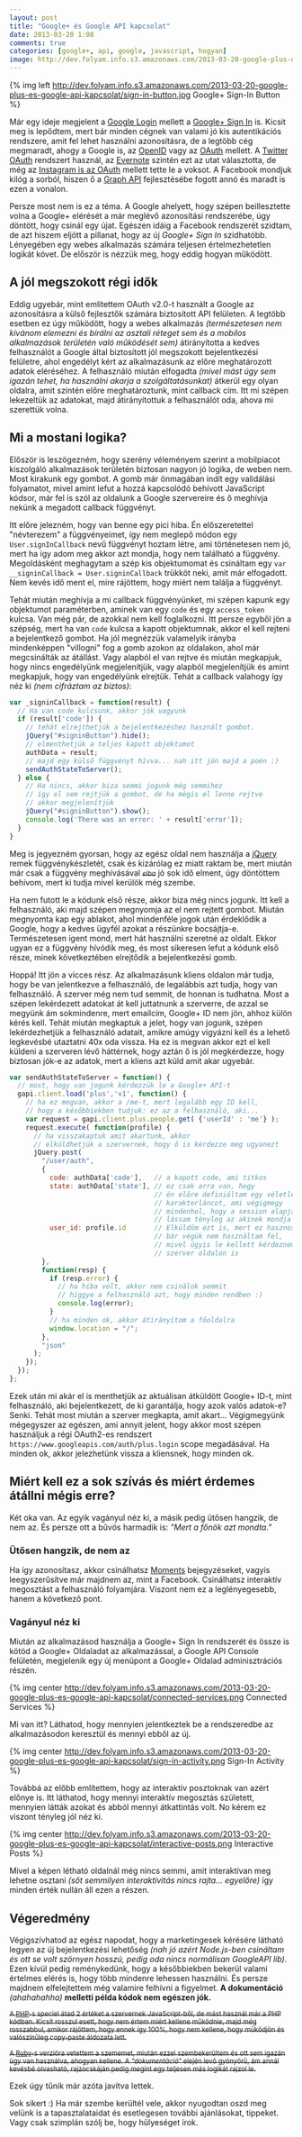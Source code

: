```yaml
---
layout: post
title: "Google+ és Google API kapcsolat"
date: 2013-03-20 1:08
comments: true
categories: [google+, api, google, javascript, hogyan]
image: http://dev.folyam.info.s3.amazonaws.com/2013-03-20-google-plus-es-google-api-kapcsolat/sign-in-button.jpg
---
```


{% img left http://dev.folyam.info.s3.amazonaws.com/2013-03-20-google-plus-es-google-api-kapcsolat/sign-in-button.jpg Google+ Sign-In Button %}

Már egy ideje megjelent a [Google Login](https://developers.google.com/accounts/docs/GettingStarted)
mellett a [Google+ Sign In](https://developers.google.com/+/features/sign-in) is. Kicsit
meg is lepődtem, mert bár minden cégnek van valami jó kis autentikációs rendszere, amit
fel lehet használni azonosításra, de a legtöbb cég megmaradt, ahogy a Google is,
az [OpenID](https://developers.google.com/accounts/docs/OpenID)
vagy az [OAuth](https://developers.google.com/accounts/docs/OAuth2Login) mellett. A
[Twitter OAuth](https://dev.twitter.com/docs/auth/oauth/faq) rendszert használ, az
[Evernote](http://dev.evernote.com/start/core/authentication.php) szintén ezt az utat
választotta, de még az [Instagram is az OAuth](http://instagram.com/developer/authentication/)
mellett tette le a voksot. A Facebook mondjuk kilóg a sorból, hiszen ő a
[Graph API](https://developers.facebook.com/docs/reference/api/) fejlesztésébe fogott annó
és maradt is ezen a vonalon.

Persze most nem is ez a téma. A Google ahelyett, hogy szépen beillesztette volna a Google+
elérését a már meglévő azonosítási rendszerébe, úgy döntött, hogy csinál egy újat. Egészen
idáig a Facebook rendszerét szidtam, de azt hiszem eljött a pillanat, hogy az új
_Google+ Sign In_ szidhatóbb. Lényegében egy webes alkalmazás számára teljesen
értelmezhetetlen logikát követ. De először is nézzük meg, hogy eddig hogyan működött.

<!-- more -->

## A jól megszokott régi idők

Eddig ugyebár, mint említettem OAuth v2.0-t használt a Google az azonosításra a külső
fejlesztők számára biztosított API felületen. A legtöbb esetben ez úgy működött, hogy
a webes alkalmazás _(természetesen nem kívánom elemezni és bírálni az asztali réteget sem
és a mobilos alkalmazások területén való működését sem)_ átirányította a kedves felhasználót
a Google által biztosított jól megszokott bejelentkezési felületre, ahol engedélyt kért az
alkalmazásunk az előre meghatározott adatok eléréséhez. A felhasználó miután elfogadta
_(mivel mást úgy sem igazán tehet, ha használni akarja a szolgáltatásunkat)_ átkerül
egy olyan oldalra, amit szintén előre meghatároztunk, mint callback cím. Itt mi szépen
lekezeltük az adatokat, majd átirányítottuk a felhasználót oda, ahova mi szerettük volna.

## Mi a mostani logika?

Először is leszögezném, hogy szerény véleményem szerint a mobilpiacot kiszolgáló
alkalmazások területén biztosan nagyon jó logika, de weben nem. Most kirakunk egy gombot.
A gomb már önmagában indít egy validálási folyamatot, mivel amint lefut a hozzá kapcsolódó
behívott JavaScript kódsor, már fel is szól az oldalunk a Google szervereire és ő meghívja
nekünk a megadott callback függvényt.

Itt előre jelezném, hogy van benne egy pici hiba. Én előszeretettel "névterezem" a
függvényeimet, így nem meglepő módon egy `User.signInCallback` nevű
függvényt hoztam létre, ami történetesen nem jó, mert ha így adom meg akkor azt mondja,
hogy nem található a függvény. Megoldásként meghagytam a szép kis objektumomat és csináltam
egy `var __signinCallback = User.signinCallback` trükköt neki, amit már elfogadott. Nem
kevés idő ment el, mire rájöttem, hogy miért nem találja a függvényt.

Tehát miután meghívja a mi callback függvényünket, mi szépen kapunk egy objektumot
paraméterben, aminek van egy `code` és egy `access_token` kulcsa. Van még pár, de azokkal
nem kell foglalkozni. Itt persze egyből jön a szépség, mert ha van `code` kulcsa a
kapott objektumnak, akkor el kell rejteni a bejelentkező gombot. Ha jól megnézzük
valamelyik irányba mindenképpen "villogni" fog a gomb azokon az oldalakon, ahol már
megcsinálták az átállást. Vagy alapból el van rejtve és miután megkapjuk, hogy nincs
engedélyünk megjelenítjük, vagy alapból megjelenítjük és amint megkapjuk, hogy van
engedélyünk elrejtük. Tehát a callback valahogy így néz ki _(nem cifráztam az biztos)_:

``` javascript
var _signinCallback = function(result) {
  // Ha van code kulcsunk, akkor jók vagyunk
  if (result['code']) {
    // tehát elrejthetjük a bejelentkezéshez használt gombot.
    jQuery("#signinButton").hide();
    // elmenthetjük a teljes kapott objektumot
    authData = result;
    // majd egy külső függvényt hívva... nah itt jön majd a poén :)
    sendAuthStateToServer();
  } else {
    // Ha nincs, akkor biza semmi jogunk még semmihez
    // így el sem rejtjük a gombot, de ha mégis el lenne rejtve
    // akkor megjelenítjük
    jQuery("#signinButton").show();
    console.log('There was an error: ' + result['error']);
  }
}
```

Meg is jegyezném gyorsan, hogy az egész oldal nem használja a [jQuery](http://jquery.com/)
remek függvénykészletét, csak és kizárólag ez miatt raktam be, mert miután már csak a
függvény meghívásával _<del><small>elba</small></del>_ jó sok idő elment, úgy döntöttem
behívom, mert ki tudja mivel kerülök még szembe.

Ha nem futott le a kódunk első része, akkor biza még nincs jogunk. Itt kell a felhasználó,
aki majd szépen megnyomja az el nem rejtett gombot. Miután megnyomta kap egy ablakot,
ahol mindenféle jogok után érdeklődik a Google, hogy a kedves ügyfél azokat a részünkre
bocsájtja-e. Természetesen igent mond, mert hát használni szeretné az oldalt. Ekkor ugyan
ez a függvény hívódik meg, és most sikeresen lefut a kódunk első része, minek következtében
elrejtődik a bejelentkezési gomb.

Hoppá! Itt jön a vicces rész. Az alkalmazásunk kliens oldalon már tudja, hogy be van
jelentkezve a felhasználó, de legalábbis azt tudja, hogy van felhasználó. A szerver még
nem tud semmit, de honnan is tudhatna. Most a szépen lekérdezett adatokat át kell
juttatnunk a szerverre, de azzal se megyünk ám sokmindenre, mert emailcím, Google+ ID nem
jön, ahhoz külön kérés kell. Tehát miután megkaptuk a jelet, hogy van jogunk, szépen
lekérdezhetjük a felhasználó adatait, amikre amúgy vigyázni kell és a lehető legkevésbé
utaztatni 40x oda vissza. Ha ez is megvan akkor ezt el kell küldeni a szerveren lévő
háttérnek, hogy aztán ő is jól megkérdezze, hogy biztosan jók-e az adatok, mert a kliens
azt küld amit akar ugyebár.

``` javascript
var sendAuthStateToServer = function() {
  // most, hogy van jogunk kérdezzük le a Google+ API-t
  gapi.client.load('plus','v1', function() {
    // ha ez megvan, akkor a /me-t, mert legalább egy ID kell,
    // hogy a későbbiekben tudjuk: ez az a felhasználó, aki...
    var request = gapi.client.plus.people.get( {'userId' : 'me'} );
    request.execute( function(profile) {
      // ha visszakaptuk amit akartunk, akkor
      // elküldhetjük a szervernek, hogy ő is kérdezze meg ugyanezt
      jQuery.post(
        "/user/auth",
        {
          code: authData['code'],   // a kapott code, ami titkos
          state: authData['state'], // ez csak arra van, hogy
                                    // én előre definiáltam egy véletlenszerű
                                    // karakterláncot, ami végigmegy
                                    // mindenhol, hogy a session alapján
                                    // lássam tényleg az akinek mondja magát
          user_id: profile.id       // Elküldöm ezt is, mert ez hasznos
                                    // bár végük nem használtam fel,
                                    // mivel úgyis le kellett kérdeznem
                                    // szerver oldalon is
        },
        function(resp) {
          if (resp.error) {
            // ha hiba volt, akkor nem csinálok semmit
            // higgye a felhasználó azt, hogy minden rendben :)
            console.log(error);
          }
          // ha minden ok, akkor átirányítom a főoldalra
          window.location = "/";
        },
        "json"
      );
    });
  });
};
```

Ezek után mi akár el is menthetjük az aktuálisan átküldött Google+ ID-t, mint
felhasználó, aki bejelentkezett, de ki garantálja, hogy azok valós adatok-e? Senki. Tehát
most miután a szerver megkapta, amit akart... Végigmegyünk mégegyszer az egészen, ami
annyit jelent, hogy akkor most szépen használjuk a régi OAuth2-es rendszert
`https://www.googleapis.com/auth/plus.login` scope megadásával. Ha minden ok, akkor
jelezhetünk vissza a kliensnek, hogy minden ok.

## Miért kell ez a sok szívás és miért érdemes átállni mégis erre?

Két oka van. Az egyik vagányul néz ki, a másik pedig ütősen hangzik, de nem az. És persze
ott a bűvös harmadik is: _"Mert a főnök azt mondta."_

### Ütősen hangzik, de nem az

Ha így azonosítasz, akkor csinálhatsz
[Moments](https://developers.google.com/+/api/latest/moments) bejegyzéseket, vagyis
leegyszerűsítve már majdnem az, mint a Facebook. Csinálhatsz interaktív megosztást a
felhasználó folyamjára. Viszont nem ez a leglényegesebb, hanem a következő pont.

### Vagányul néz ki

Miután az alkalmazásod használja a Google+ Sign In rendszerét és össze is kötöd a
Google+ Oldaladat az alkalmazással, a Google API Console felületén, megjelenik egy új
menüpont a Google+ Oldalad adminisztrációs részén.

{% img center http://dev.folyam.info.s3.amazonaws.com/2013-03-20-google-plus-es-google-api-kapcsolat/connected-services.png Connected Services %}

Mi van itt? Láthatod, hogy mennyien jelentkeztek be a rendszeredbe az alkalmazásodon
keresztül és mennyi ebből az új.

{% img center http://dev.folyam.info.s3.amazonaws.com/2013-03-20-google-plus-es-google-api-kapcsolat/sign-in-activity.png Sign-In Activity %}

Továbbá az előbb említettem, hogy az interaktív posztoknak van azért előnye is. Itt láthatod,
hogy mennyi interaktív megosztás született, mennyien látták azokat és abból mennyi
átkattintás volt. No kérem ez viszont tényleg jól néz ki.

{% img center http://dev.folyam.info.s3.amazonaws.com/2013-03-20-google-plus-es-google-api-kapcsolat/interactive-posts.png Interactive Posts %}

Mivel a képen létható oldalnál még nincs semmi, amit interaktívan meg lehetne osztani
_(sőt semmilyen interaktivitás nincs rajta... egyelőre)_ így minden érték nullán áll ezen
a részen.

## Végeredmény

Végigszívhatod az egész napodat, hogy a marketingesek kérésére látható legyen az új
bejelentkezési lehetőség _(nah jó azért Node.js-ben csináltam és ott se volt szörnyen
hosszú, pedig oda nincs normálisan GoogleAPI lib)_. Ezen kívül pedig reménykedünk, hogy
a későbbiekben bekerül valami értelmes elérés is, hogy több mindenre lehessen használni.
És persze majdnem elfelejtettem még valamire felhívni a figyelmet. **A dokumentáció**
_(ahahahahha)_ **melletti példa kódok nem egészen jók.**

<del><small>A [PHP](https://developers.google.com/+/quickstart/php)-s speciel átad 2
értéket a szervernek JavaScript-ből, de mást használ már a PHP kódban. Kicsit rosszul esett,
hogy nem értem miért kellene működnie, majd még rosszabbul, amikor rájöttem, hogy ennek így
100%, hogy nem kellene, hogy működjön és valószínűleg copy-paste áldozata lett.</small></del>

<del><small>A [Ruby](https://developers.google.com/+/quickstart/ruby)-s verzióra vetettem
a szememet, miután ezzel szembekerültem és ott sem igazán úgy van használva, ahogyan kellene.
A _"dokumentáció"_ elején levő gyönyörű, ám annál kevésbé olvasható, rajzocskáján pedig
megint egy teljesen más logikát rajzol le.</small></del>

Ezek úgy tűnik már azóta javítva lettek.

Sok sikert :) Ha már szembe kerültél vele, akkor nyugodtan oszd meg velünk is
a tapasztalataidat és esetlegesen további ajánlásokat, tippeket. Vagy csak szimplán szólj
be, hogy hülyeséget írok.
